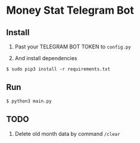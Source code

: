 # Money Stat Telegram Bot


## Install

1. Past your TELEGRAM BOT TOKEN to `config.py`

2. And install dependencies

`$ sudo pip3 install -r requirements.txt`

## Run

`$ python3 main.py`

## TODO

1. Delete old month data by command `/clear`
